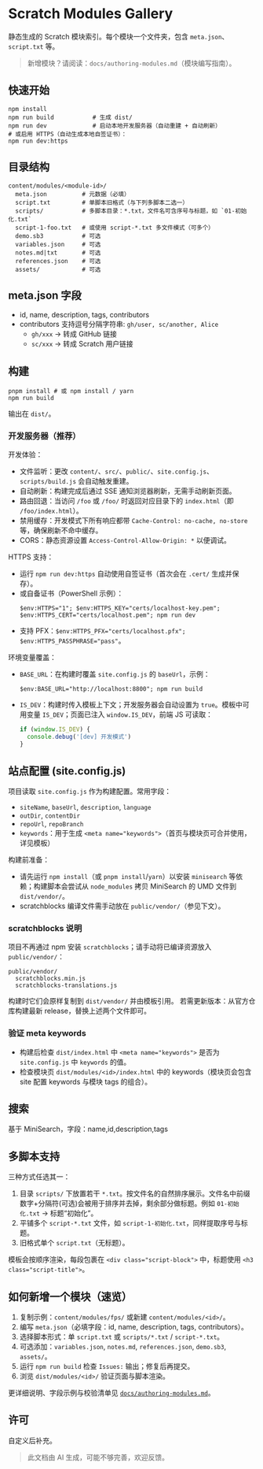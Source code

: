# Scratch Modules Gallery

静态生成的 Scratch 模块索引。每个模块一个文件夹，包含 `meta.json`、`script.txt` 等。

> 新增模块？请阅读：`docs/authoring-modules.md`（模块编写指南）。

## 快速开始

```
npm install
npm run build           # 生成 dist/
npm run dev             # 启动本地开发服务器（自动重建 + 自动刷新）
# 或启用 HTTPS（自动生成本地自签证书）：
npm run dev:https
```

## 目录结构

```
content/modules/<module-id>/
  meta.json          # 元数据（必填）
  script.txt         # 单脚本旧格式（与下列多脚本二选一）
  scripts/           # 多脚本目录：*.txt，文件名可含序号与标题，如 `01-初始化.txt`
  script-1-foo.txt   # 或使用 script-*.txt 多文件模式（可多个）
  demo.sb3           # 可选
  variables.json     # 可选
  notes.md|txt       # 可选
  references.json    # 可选
  assets/            # 可选
```

## meta.json 字段

- id, name, description, tags, contributors
- contributors 支持逗号分隔字符串: `gh/user, sc/another, Alice`
  - `gh/xxx` -> 转成 GitHub 链接
  - `sc/xxx` -> 转成 Scratch 用户链接

## 构建

```
pnpm install # 或 npm install / yarn
npm run build
```

输出在 `dist/`。

### 开发服务器（推荐）

开发体验：

- 文件监听：更改 `content/`、`src/`、`public/`、`site.config.js`、`scripts/build.js` 会自动触发重建。
- 自动刷新：构建完成后通过 SSE 通知浏览器刷新，无需手动刷新页面。
- 路由回退：当访问 `/foo` 或 `/foo/` 时返回对应目录下的 `index.html`（即 `/foo/index.html`）。
- 禁用缓存：开发模式下所有响应都带 `Cache-Control: no-cache, no-store` 等，确保刷新不命中缓存。
- CORS：静态资源设置 `Access-Control-Allow-Origin: *` 以便调试。

HTTPS 支持：

- 运行 `npm run dev:https` 自动使用自签证书（首次会在 `.cert/` 生成并保存）。
- 或自备证书（PowerShell 示例）：
  ```pwsh
  $env:HTTPS="1"; $env:HTTPS_KEY="certs/localhost-key.pem"; $env:HTTPS_CERT="certs/localhost.pem"; npm run dev
  ```
- 支持 PFX：`$env:HTTPS_PFX="certs/localhost.pfx"; $env:HTTPS_PASSPHRASE="pass"`。

环境变量覆盖：

- `BASE_URL`：在构建时覆盖 `site.config.js` 的 `baseUrl`，示例：
  ```pwsh
  $env:BASE_URL="http://localhost:8800"; npm run build
  ```
- `IS_DEV`：构建时传入模板上下文；开发服务器会自动设置为 `true`。模板中可用变量 `IS_DEV`；页面已注入 `window.IS_DEV`，前端 JS 可读取：
  ```js
  if (window.IS_DEV) {
    console.debug('[dev] 开发模式')
  }
  ```

## 站点配置 (site.config.js)

项目读取 `site.config.js` 作为构建配置。常用字段：

- `siteName`, `baseUrl`, `description`, `language`
- `outDir`, `contentDir`
- `repoUrl`, `repoBranch`
- `keywords`：用于生成 `<meta name="keywords">`（首页与模块页可合并使用，详见模板）

构建前准备：

- 请先运行 `npm install`（或 `pnpm install`/`yarn`）以安装 `minisearch` 等依赖；构建脚本会尝试从 `node_modules` 拷贝 MiniSearch 的 UMD 文件到 `dist/vendor/`。
- scratchblocks 编译文件需手动放在 `public/vendor/`（参见下文）。

### scratchblocks 说明

项目不再通过 npm 安装 `scratchblocks`；请手动将已编译资源放入 `public/vendor/`：

```
public/vendor/
  scratchblocks.min.js
  scratchblocks-translations.js
```

构建时它们会原样复制到 `dist/vendor/` 并由模板引用。
若需更新版本：从官方仓库构建最新 release，替换上述两个文件即可。

### 验证 meta keywords

- 构建后检查 `dist/index.html` 中 `<meta name="keywords">` 是否为 `site.config.js` 中 `keywords` 的值。
- 检查模块页 `dist/modules/<id>/index.html` 中的 keywords（模块页会包含 site 配置 keywords 与模块 tags 的组合）。

## 搜索

基于 MiniSearch，字段：name,id,description,tags

## 多脚本支持

三种方式任选其一：

1. 目录 `scripts/` 下放置若干 `*.txt`。按文件名的自然排序展示。文件名中前缀数字+分隔符(可选)会被用于排序并去掉，剩余部分做标题。例如 `01-初始化.txt` -> 标题“初始化”。
2. 平铺多个 `script-*.txt` 文件，如 `script-1-初始化.txt`，同样提取序号与标题。
3. 旧格式单个 `script.txt`（无标题）。

模板会按顺序渲染，每段包裹在 `<div class="script-block">` 中，标题使用 `<h3 class="script-title">`。

## 如何新增一个模块（速览）

1. 复制示例：`content/modules/fps/` 或新建 `content/modules/<id>/`。
2. 编写 `meta.json`（必填字段：id, name, description, tags, contributors）。
3. 选择脚本形式：单 `script.txt` 或 `scripts/*.txt` / `script-*.txt`。
4. 可选添加：`variables.json`, `notes.md`, `references.json`, `demo.sb3`, `assets/`。
5. 运行 `npm run build` 检查 `Issues:` 输出；修复后再提交。
6. 浏览 `dist/modules/<id>/` 验证页面与脚本渲染。

更详细说明、字段示例与校验清单见 [`docs/authoring-modules.md`](docs/authoring-modules.md)。

## 许可

自定义后补充。

> 此文档由 AI 生成，可能不够完善，欢迎反馈。
